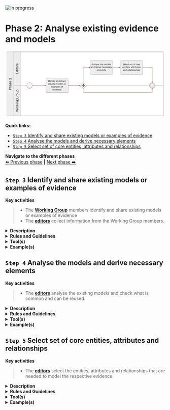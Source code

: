 ![in progress](https://img.shields.io/badge/status-in%20progress-yellow)

# Phase 2: Analyse existing evidence and models
![Process_Phase 2](img/methodology_phase2.PNG)

**Quick links:**
- [`Step 3` Identify and share existing models or examples of evidence](phase2.md#step-3-identify-and-share-existing-models-or-examples-of-evidence)
- [`Step 4` Analyse the models and derive necessary elements](phase2.md#step-4-analyse-the-models-and-derive-necessary-elements)
- [`Step 5` Select set of core entities, attributes and relationships](phase2.md#step-5-select-set-of-core-entities-attributes-and-relationships)

**Navigate to the different phases**\
[:arrow_left: Previous phase](phase1.md) **|**
[Next phase :arrow_right:](phase3.md)

## `Step 3` Identify and share existing models or examples of evidence

**Key activities**
> * The [<b>Working Group</b>](../stakeholders#working-group) members identify and share existing models or examples of evidence
> * The [<b>editors</b>](../stakeholders#editors) collect information from the Working Group members.

<details>
  <summary><b>Description</b></summary>
  Working Group members will share information they possess related to the common data model being built.
  
  The objective is to gather information in order to have a global overview of data models implemented and used across Europe and leverage this insight to develop a common data model. This task is assigned to the Working Group members who will report back to the editors using the channels and collaborative tools defined.
  
  One important aspect of this step is **source of data quality**. This ensured by the requirement that all data comes from authoritative sources. Working Group members are responsible to identify and connect the authorities to the system.
  

</details>

<details>
  <summary><b>Rules and Guidelines</b></summary>
  
Before sending any data, the Working Group members should bear in mind the following;

  
* The data model has been validated and implemented by a competent authority;
* The data model has been issued in a final version; and
* The data model has been used in (cross-border) applications for exchange of information.

</details>

<details>
  <summary><b>Tool(s)</b></summary>
  <i>The collaborative tool, e.g. Github.</i>
</details>

<details>
  <summary><b>Example(s)</b></summary>

Example of a data model shared by Spain, [issue #37](https://github.com/SEMICeu/SDG-sandbox/issues/37#issue-664501128)
</details>

## `Step 4` Analyse the models and derive necessary elements

**Key activities**
> * The [<b>editors</b>](../stakeholders#editors) analyse the existing models and check what is common and can be reused.

<details>
  <summary><b>Description</b></summary>
  
  The editors analyse the models, concrete examples and other useful documentation that they received from the Working Group in the previous step.
  They specifically look for similarities (and dissimilarities) between the different models in order to identify a common set of entities, attributes and relationships,
  that are relevant for the respective evidence that is being analysed.
</details>

<details>
  <summary><b>Rules and Guidelines</b></summary>
  * The [SKOS Mapping Properties](https://www.w3.org/TR/skos-reference/#mapping) can be used to compare entities or attributes across different models.
</details>

<details>
  <summary><b>Tool(s)</b></summary>
* A spreadsheet tool can be used to present and compare the different data models.
</details>

<details>
  <summary><b>Example(s)</b></summary>

```
  TBD
  ```
</details>

## `Step 5` Select set of core entities, attributes and relationships

**Key activities**
> * The [<b>editors</b>](../stakeholders#editors) select the entities, attributes and relationships that are needed to model the respective evidence.

<details>
  <summary><b>Description</b></summary>
  The editors analyse the output from the previous step and derive the entities, attributes and relationships that are common to most data models and that are necessary to model the evidence.
</details>

<details>
  <summary><b>Rules and Guidelines</b></summary>
  * Be as specific as possible, without restricting local flexibility too much.
</details>

<details>
  <summary><b>Tool(s)</b></summary>
  <i>There are no specific tools for this step.</i>
</details>

<details>
  <summary><b>Example(s)</b></summary>

```
  TBD
  ```
</details>
